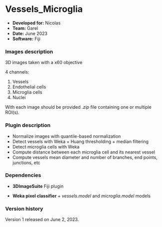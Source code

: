 # Vessels_Microglia

* **Developed for:** Nicolas
* **Team:** Garel
* **Date:** June 2023
* **Software:** Fiji

### Images description

3D images taken with a x60 objective

4 channels:
  1. Vessels
  2. Endothelial cells
  3. Microglia cells
  4. Nuclei

With each image should be provided *.zip* file containing one or multiple ROI(s).

### Plugin description

* Normalize images with quantile-based normalization
* Detect vessels with Weka + Huang thresholding + median filtering
* Detect microglia cells with Weka
* Compute distance between each microglia cell and its nearest vessel
* Compute vessels mean diameter and number of branches, end points, junctions, etc

### Dependencies

* **3DImageSuite** Fiji plugin

* **Weka pixel classifier** + *vessels.model* and *microglia.model* models 

### Version history

Version 1 released on June 2, 2023.
